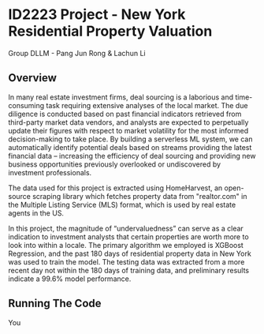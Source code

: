 # ID2223 Project - New York Residential Property Valuation
Group DLLM - Pang Jun Rong & Lachun Li

## Overview
In many real estate investment firms, deal sourcing is a laborious and time-consuming task requiring extensive analyses of the local market. The due diligence is conducted based on past financial indicators retrieved from third-party market data vendors, and analysts are expected to perpetually update their figures with respect to market volatility for the most informed decision-making to take place. By building a serverless ML system, we can automatically identify potential deals based on streams providing the latest financial data – increasing the efficiency of deal sourcing and providing new business opportunities previously overlooked or undiscovered by investment professionals.

The data used for this project is extracted using HomeHarvest, an open-source scraping library which fetches property data from "realtor.com" in the Multiple Listing Service (MLS) format, which is used by real estate agents in the US.

In this project, the magnitude of “undervaluedness” can serve as a clear indication to investment analysts that certain properties are worth more to look into within a locale. The primary algorithm we employed is XGBoost Regression, and the past 180 days of residential property data in New York was used to train the model. The testing data was extracted from a more recent day not within the 180 days of training data, and preliminary results indicate a 99.6% model performance.

## Running The Code
You 